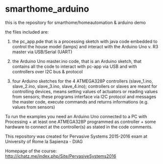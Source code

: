 # smarthome_arduino

this is the repository for smarthome/homeautomation & arduino demo 

the files included are:

1. the pc_app.pde that is a processing sketch with java code embedded to control the house model (lamps) and interact with the Arduino Uno v. R3 master via USB/Serial (UART)

2. the Arduino Uno master.ino code, that is an Arduino sketch, that contains all the code to interact with pc-app via USB and with controllers over I2C bus & protocol

3. four Arduino sketches for the 4 ATMEGA328P controllers (slave_1.ino, slave_2.ino, slave_3.ino, slave_4.ino); controllers or slaves are meant for controlling devices, means setting values of actuators or reading values from sensors; these programs interface via I2C protocol and messages the master code, execute commands and returns informations (e.g. values from sensors)

To run the examples you need an Arduino Uno connected to a PC with Processing + at least one ATMEGA328P programmed as controller + some hardware to connect at the controller(s) as stated in the code comments.

This repository was created for Pervasive Systems 2015-2016 exam at University of Rome la Sapienza - DIAG

Homepage of the course:
http://ichatz.me/index.php/Site/PervasiveSystems2016
